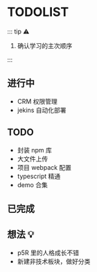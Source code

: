 # TODOLIST

::: tip ⚠️

1. 确认学习的主次顺序

:::

## 进行中

- CRM 权限管理
- jekins 自动化部署

## TODO

- 封装 npm 库
- 大文件上传
- 项目 webpack 配置
- typescript 精通
- demo 合集

## 已完成

## 想法 💡

- p5R 里的人格成长不错
- 新建非技术板块，做好分类
